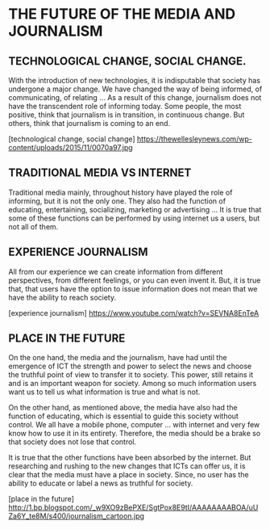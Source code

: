 
# THE FUTURE OF THE MEDIA AND JOURNALISM

## TECHNOLOGICAL CHANGE, SOCIAL CHANGE.

With the introduction of new technologies, it is indisputable that society has undergone a major change. We have changed the way of being informed, of communicating, of relating ... As a result of this change, journalism does not have the transcendent role of informing today. Some people, the most positive, think that journalism is in transition, in continuous change. But others, think that journalism is coming to an end.

[technological change, social change] https://thewellesleynews.com/wp-content/uploads/2015/11/0070a97.jpg

## TRADITIONAL MEDIA VS INTERNET 

Traditional media mainly, throughout history have played the role of informing, but it is not the only one. They also had the function of educating, entertaining, socializing, marketing or advertising ... It is true that some of these functions can be performed by using internet us a users, but not all of them.

## EXPERIENCE JOURNALISM

All from our experience we can create information from different perspectives, from different feelings, or you can even invent it. But, it is true that, that users have the option to issue information does not mean that we have the ability to reach society.

[experience journalism] https://www.youtube.com/watch?v=SEVNA8EnTeA

## PLACE IN THE FUTURE

On the one hand, the media and the journalism, have had until the emergence of ICT the strength and power to select the news and choose the truthful point of view to transfer it to society. This power, still retains it and is an important weapon for society. Among so much information users want us to tell us what information is true and what is not.

On the other hand, as mentioned above, the media have also had the function of educating, which is essential to guide this society without control. We all have a mobile phone, computer ... with internet and very few know how to use it in its entirety. Therefore, the media should be a brake so that society does not lose that control.

It is true that the other functions have been absorbed by the internet. But researching and rushing to the new changes that ICTs can offer us, it is clear that the media must have a place in society. Since, no user has the ability to educate or label a news as truthful for society.

[place in the future] http://1.bp.blogspot.com/_w9XO9zBePXE/SgtPox8E9tI/AAAAAAAABOA/uUZa6Y_te8M/s400/journalism_cartoon.jpg 
